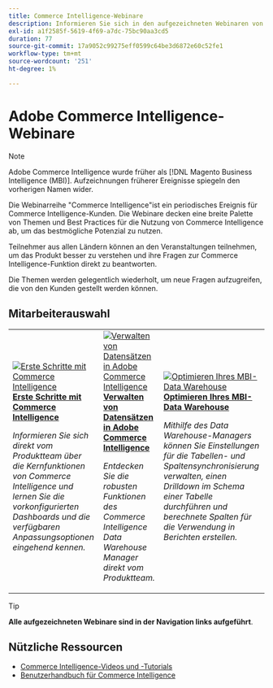```yaml
---
title: Commerce Intelligence-Webinare
description: Informieren Sie sich in den aufgezeichneten Webinaren von Commerce Intelligence , in denen eine Vielzahl von Themen und Best Practices für die Nutzung von Commerce Intelligence so weit wie möglich vorgestellt wird.
exl-id: a1f2585f-5619-4f69-a7dc-75bc90aa3cd5
duration: 77
source-git-commit: 17a9052c99275eff0599c64be3d6872e60c52fe1
workflow-type: tm+mt
source-wordcount: '251'
ht-degree: 1%

---
```


# Adobe Commerce Intelligence-Webinare

>[!NOTE]
>
>Adobe Commerce Intelligence wurde früher als [!DNL Magento Business Intelligence (MBI)]. Aufzeichnungen früherer Ereignisse spiegeln den vorherigen Namen wider.

Die Webinarreihe &quot;Commerce Intelligence&quot;ist ein periodisches Ereignis für Commerce Intelligence-Kunden. Die Webinare decken eine breite Palette von Themen und Best Practices für die Nutzung von Commerce Intelligence ab, um das bestmögliche Potenzial zu nutzen.

Teilnehmer aus allen Ländern können an den Veranstaltungen teilnehmen, um das Produkt besser zu verstehen und ihre Fragen zur Commerce Intelligence-Funktion direkt zu beantworten.

Die Themen werden gelegentlich wiederholt, um neue Fragen aufzugreifen, die von den Kunden gestellt werden können.

## Mitarbeiterauswahl

<table>
<tr>
  <td>
    <a href="https://experienceleague.adobe.com/docs/events/commerce-intelligence-webinar-recordings/2023/getting-started.html">
      <img alt="Erste Schritte mit Commerce Intelligence" src="https://video.tv.adobe.com/v/3425736?format=jpeg" />
    </a>
     <div>
      <a href="https://experienceleague.adobe.com/docs/events/commerce-intelligence-webinar-recordings/2023/getting-started.html">
        <strong>Erste Schritte mit Commerce Intelligence</strong>
      </a>
    </div>
    <p>
    <em>Informieren Sie sich direkt vom Produktteam über die Kernfunktionen von Commerce Intelligence und lernen Sie die vorkonfigurierten Dashboards und die verfügbaren Anpassungsoptionen eingehend kennen.</em>
    <p>
  </td>
  <td>
    <a href="https://experienceleague.corp.adobe.com/docs/events/commerce-intelligence-webinar-recordings/2024/manage-data-sets-adobe-commerce.html">
      <img alt="Verwalten von Datensätzen in Adobe Commerce Intelligence" src="https://video.tv.adobe.com/v/3427547?format=jpeg" />
    </a>
     <div>
      <a href="https://experienceleague.corp.adobe.com/docs/events/commerce-intelligence-webinar-recordings/2024/manage-data-sets-adobe-commerce.html">
        <strong>Verwalten von Datensätzen in Adobe Commerce Intelligence</strong>
      </a>
    </div>
    <p>
    <em>Entdecken Sie die robusten Funktionen des Commerce Intelligence Data Warehouse Manager direkt vom Produktteam.</em>
    <p>
  </td>
   <td>
    <a href="https://experienceleague.adobe.com/docs/events/commerce-intelligence-webinar-recordings/2021/optimize-data-warehouse.html">
      <img alt="Optimieren Ihres MBI-Data Warehouse" src="https://video.tv.adobe.com/v/342562?format=jpeg" />
    </a>
     <div>
      <a href="https://experienceleague.adobe.com/docs/events/commerce-intelligence-webinar-recordings/2021/optimize-data-warehouse.html">
        <strong>Optimieren Ihres MBI-Data Warehouse</strong>
      </a>
    </div>
    <p>
    <em>Mithilfe des Data Warehouse-Managers können Sie Einstellungen für die Tabellen- und Spaltensynchronisierung verwalten, einen Drilldown im Schema einer Tabelle durchführen und berechnete Spalten für die Verwendung in Berichten erstellen.</em>
    <p>
  </td>
</tr>
</table>

>[!TIP]
>
>**Alle aufgezeichneten Webinare sind in der Navigation links aufgeführt**.

## Nützliche Ressourcen

- [Commerce Intelligence-Videos und -Tutorials](https://experienceleague.adobe.com/docs/commerce-learn/tutorials/mbi/filter-sets.html)
- [Benutzerhandbuch für Commerce Intelligence](https://experienceleague.adobe.com/docs/commerce-business-intelligence/mbi/guide-overview.html?lang=de)
